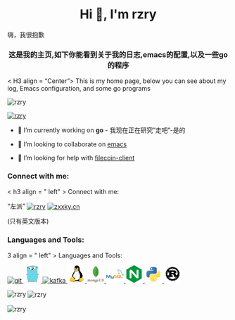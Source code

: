 <h1 align="center">Hi 👋, I'm rzry</h1> 嗨，我很抱歉
<h3 align="center">这是我的主页,如下你能看到关于我的日志,emacs的配置,以及一些go的程序</h3> < H3 align = “Center”> This is my home page, below you can see about my log, Emacs configuration, and some go programs </h3 >

<p align="left"> <img src="https://komarev.com/ghpvc/?username=rzry&label=Profile%20views&color=0e75b6&style=flat" alt="rzry" /> </p>

<p align="left"> <a href="https://github.com/ryo-ma/github-profile-trophy"><img src="https://github-profile-trophy.vercel.app/?username=rzry" alt="rzry" /></a> </p>

- 🔭 I’m currently working on **go** - 我现在正在研究”走吧”-是的

- 👯 I’m looking to collaborate on [emacs](https://github.com/rzry/emacs-custom)

- 🤝 I’m looking for help with [filecoin-client](https://github.com/rzry/filecoin-client)

<h3 align="left">Connect with me:</h3> < h3 align = " left" > Connect with me:
<p align="left"> “左派”
<a href="https://www.youtube.com/c/rzry" target="blank"><img align="center" src="https://cdn.jsdelivr.net/npm/simple-icons@3.0.1/icons/youtube.svg" alt="rzry" height="30" width="40" /></a>
<a href="/zxxky.cn" target="blank"><img align="center" src="https://cdn.jsdelivr.net/npm/simple-icons@3.0.1/icons/rss.svg" alt="zxxky.cn" height="30" width="40" /></a>
</p> (只有英文版本)

<h3 align="left">Languages and Tools:</h3> 3 align = " left" > Languages and Tools: </h3 >
<p align="left"> <a href="https://git-scm.com/" target="_blank"> <img src="https://www.vectorlogo.zone/logos/git-scm/git-scm-icon.svg" alt="git" width="40" height="40"/> </a> <a href="https://golang.org" target="_blank"> <img src="https://raw.githubusercontent.com/devicons/devicon/master/icons/go/go-original.svg" alt="go" width="40" height="40"/> </a> <a href="https://kafka.apache.org/" target="_blank"> <img src="https://www.vectorlogo.zone/logos/apache_kafka/apache_kafka-icon.svg" alt="kafka" width="40" height="40"/> </a> <a href="https://www.linux.org/" target="_blank"> <img src="https://raw.githubusercontent.com/devicons/devicon/master/icons/linux/linux-original.svg" alt="linux" width="40" height="40"/> </a> <a href="https://www.mongodb.com/" target="_blank"> <img src="https://raw.githubusercontent.com/devicons/devicon/master/icons/mongodb/mongodb-original-wordmark.svg" alt="mongodb" width="40" height="40"/> </a> <a href="https://www.mysql.com/" target="_blank"> <img src="https://raw.githubusercontent.com/devicons/devicon/master/icons/mysql/mysql-original-wordmark.svg" alt="mysql" width="40" height="40"/> </a> <a href="https://www.nginx.com" target="_blank"> <img src="https://raw.githubusercontent.com/devicons/devicon/master/icons/nginx/nginx-original.svg" alt="nginx" width="40" height="40"/> </a> <a href="https://www.python.org" target="_blank"> <img src="https://raw.githubusercontent.com/devicons/devicon/master/icons/python/python-original.svg" alt="python" width="40" height="40"/> </a> <a href="https://www.rust-lang.org" target="_blank"> <img src="https://raw.githubusercontent.com/devicons/devicon/master/icons/rust/rust-plain.svg" alt="rust" width="40" height="40"/> </a> </p>

<p><img align="left" src="https://github-readme-stats.vercel.app/api/top-langs?username=rzry&show_icons=true&locale=en&layout=compact" alt="rzry" /></p>

<p>&nbsp;<img align="center" src="https://github-readme-stats.vercel.app/api?username=rzry&show_icons=true&locale=en" alt="rzry" /></p>

<p><img align="center" src="https://github-readme-streak-stats.herokuapp.com/?user=rzry&" alt="rzry" /></p>
